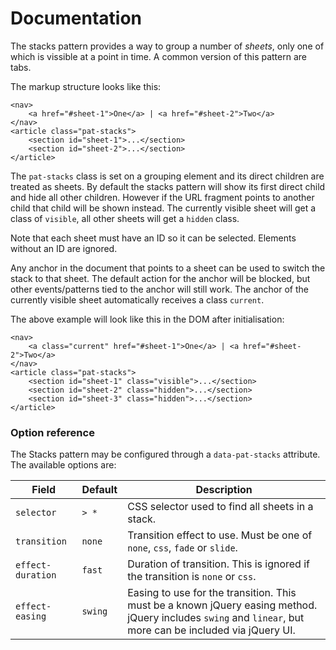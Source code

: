 # Documentation

The stacks pattern provides a way to group a number of *sheets*, only one of which is vissible at a point
in time. A common version of this pattern are tabs.

The markup structure looks like this:

    <nav>
        <a href="#sheet-1">One</a> | <a href="#sheet-2">Two</a>
    </nav>
    <article class="pat-stacks">
        <section id="sheet-1">...</section>
        <section id="sheet-2">...</section>
    </article>

The `pat-stacks` class is set on a grouping element and its direct children are treated as sheets. By default the stacks pattern will show its first direct child and hide all other children. However if the URL fragment points to another child that child will be shown instead. The currently visible sheet
will get a class of `visible`, all other sheets will get a `hidden` class.

Note that each sheet must have an ID so it can be selected.  Elements without an ID are ignored.

Any anchor in the document that points to a sheet can be used to switch the stack to that sheet. The default action for the anchor will be blocked, but other events/patterns tied to the anchor will still work. The anchor of the currently visible sheet automatically receives a class `current`. 

The above example will look like this in the DOM after initialisation:

    <nav>
        <a class="current" href="#sheet-1">One</a> | <a href="#sheet-2">Two</a>
    </nav>
    <article class="pat-stacks">
        <section id="sheet-1" class="visible">...</section>
        <section id="sheet-2" class="hidden">...</section>
        <section id="sheet-3" class="hidden">...</section>
    </article>

### Option reference

The Stacks pattern may be configured through a `data-pat-stacks` attribute. The available options are:

| Field | Default | Description |
| ----- | ------- | ----------- | 
| `selector` | `> *` | CSS selector used to find all sheets in a stack. |
| `transition` | `none` | Transition effect to use. Must be one of `none`, `css`, `fade` or `slide`. |
| `effect-duration` | `fast` | Duration of transition. This is ignored if the transition is `none` or `css`. 
| `effect-easing`  | `swing` | Easing to use for the transition. This must be a known jQuery easing method. jQuery includes `swing` and `linear`, but more can be included via jQuery UI. |
